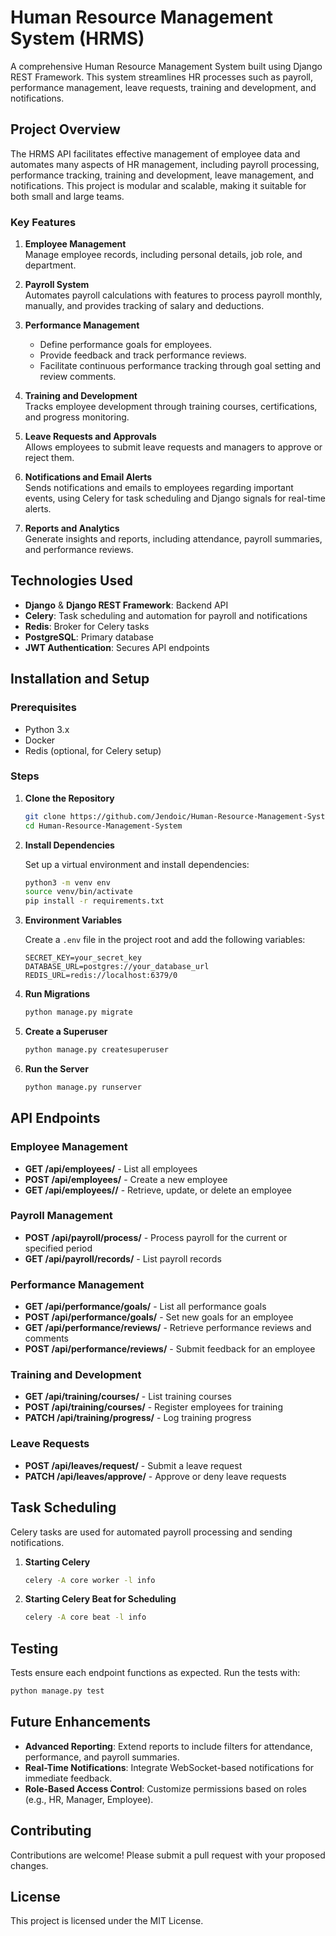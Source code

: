 # Human Resource Management System (HRMS)

A comprehensive Human Resource Management System built using Django REST Framework. This system streamlines HR processes such as payroll, performance management, leave requests, training and development, and notifications.

## Project Overview

The HRMS API facilitates effective management of employee data and automates many aspects of HR management, including payroll processing, performance tracking, training and development, leave management, and notifications. This project is modular and scalable, making it suitable for both small and large teams.

### Key Features

1. **Employee Management**  
   Manage employee records, including personal details, job role, and department.

2. **Payroll System**  
   Automates payroll calculations with features to process payroll monthly, manually, and provides tracking of salary and deductions.

3. **Performance Management**  
   - Define performance goals for employees.
   - Provide feedback and track performance reviews.
   - Facilitate continuous performance tracking through goal setting and review comments.

4. **Training and Development**  
   Tracks employee development through training courses, certifications, and progress monitoring.

5. **Leave Requests and Approvals**  
   Allows employees to submit leave requests and managers to approve or reject them.

6. **Notifications and Email Alerts**  
   Sends notifications and emails to employees regarding important events, using Celery for task scheduling and Django signals for real-time alerts.

7. **Reports and Analytics**  
   Generate insights and reports, including attendance, payroll summaries, and performance reviews.

## Technologies Used

- **Django** & **Django REST Framework**: Backend API
- **Celery**: Task scheduling and automation for payroll and notifications
- **Redis**: Broker for Celery tasks
- **PostgreSQL**: Primary database
- **JWT Authentication**: Secures API endpoints

## Installation and Setup

### Prerequisites

- Python 3.x
- Docker
- Redis (optional, for Celery setup)

### Steps

1. **Clone the Repository**

    ```bash
    git clone https://github.com/Jendoic/Human-Resource-Management-System.git
    cd Human-Resource-Management-System
    ```

2. **Install Dependencies**

    Set up a virtual environment and install dependencies:

    ```bash
    python3 -m venv env
    source venv/bin/activate
    pip install -r requirements.txt
    ```

3. **Environment Variables**

    Create a `.env` file in the project root and add the following variables:

    ```plaintext
    SECRET_KEY=your_secret_key
    DATABASE_URL=postgres://your_database_url
    REDIS_URL=redis://localhost:6379/0
    ```

4. **Run Migrations**

    ```bash
    python manage.py migrate
    ```

5. **Create a Superuser**

    ```bash
    python manage.py createsuperuser
    ```

6. **Run the Server**

    ```bash
    python manage.py runserver
    ```


## API Endpoints

### Employee Management

- **GET /api/employees/** - List all employees
- **POST /api/employees/** - Create a new employee
- **GET /api/employees/<id>/** - Retrieve, update, or delete an employee

### Payroll Management

- **POST /api/payroll/process/** - Process payroll for the current or specified period
- **GET /api/payroll/records/** - List payroll records

### Performance Management

- **GET /api/performance/goals/** - List all performance goals
- **POST /api/performance/goals/** - Set new goals for an employee
- **GET /api/performance/reviews/** - Retrieve performance reviews and comments
- **POST /api/performance/reviews/** - Submit feedback for an employee

### Training and Development

- **GET /api/training/courses/** - List training courses
- **POST /api/training/courses/** - Register employees for training
- **PATCH /api/training/progress/** - Log training progress

### Leave Requests

- **POST /api/leaves/request/** - Submit a leave request
- **PATCH /api/leaves/approve/** - Approve or deny leave requests

## Task Scheduling

Celery tasks are used for automated payroll processing and sending notifications.

1. **Starting Celery**

    ```bash
    celery -A core worker -l info
    ```

2. **Starting Celery Beat for Scheduling**

    ```bash
    celery -A core beat -l info
    ```

## Testing

Tests ensure each endpoint functions as expected. Run the tests with:

```bash
python manage.py test
```

## Future Enhancements

- **Advanced Reporting**: Extend reports to include filters for attendance, performance, and payroll summaries.
- **Real-Time Notifications**: Integrate WebSocket-based notifications for immediate feedback.
- **Role-Based Access Control**: Customize permissions based on roles (e.g., HR, Manager, Employee).



## Contributing

Contributions are welcome! Please submit a pull request with your proposed changes.

## License

This project is licensed under the MIT License.


